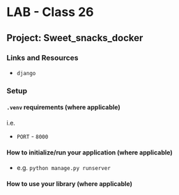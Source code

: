 # LAB - Class 26

## Project: Sweet_snacks_docker

### Links and Resources

- `django`

### Setup

#### `.venv` requirements (where applicable)

i.e.

- `PORT` - `8000`

#### How to initialize/run your application (where applicable)

- e.g. `python manage.py runserver`

#### How to use your library (where applicable)
